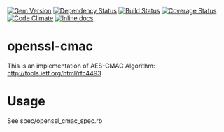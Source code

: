 [![Gem Version](https://badge.fury.io/rb/openssl-cmac.png)](http://badge.fury.io/rb/openssl-cmac)
[![Dependency Status](https://gemnasium.com/SmallLars/openssl-cmac.png)](https://gemnasium.com/SmallLars/openssl-cmac)
[![Build Status](https://travis-ci.org/SmallLars/openssl-cmac.png?branch=master)](https://travis-ci.org/SmallLars/openssl-cmac)
[![Coverage Status](https://coveralls.io/repos/SmallLars/openssl-cmac/badge.png?branch=master)](https://coveralls.io/r/SmallLars/openssl-cmac)
[![Code Climate](https://codeclimate.com/github/SmallLars/openssl-cmac.png)](https://codeclimate.com/github/SmallLars/openssl-cmac)
[![Inline docs](http://inch-pages.github.io/github/smalllars/openssl-cmac.png)](http://inch-pages.github.io/github/smalllars/openssl-cmac)

# openssl-cmac

This is an implementation of AES-CMAC Algorithm: http://tools.ietf.org/html/rfc4493

Usage
============

See spec/openssl_cmac_spec.rb
